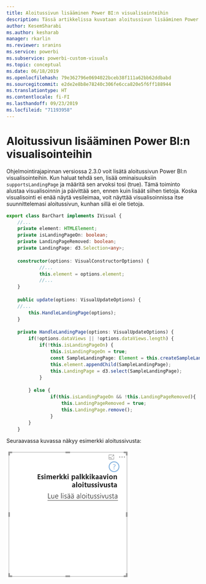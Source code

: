 ```yaml
---
title: Aloitussivun lisääminen Power BI:n visualisointeihin
description: Tässä artikkelissa kuvataan aloitussivun lisääminen Power BI:n visualisointeihin.
author: KesemSharabi
ms.author: kesharab
manager: rkarlin
ms.reviewer: sranins
ms.service: powerbi
ms.subservice: powerbi-custom-visuals
ms.topic: conceptual
ms.date: 06/18/2019
ms.openlocfilehash: 79e362796e0694022bceb38f111a62bb62ddbabd
ms.sourcegitcommit: e2de2e8b8e78240c306fe6cca820e5f6ff188944
ms.translationtype: HT
ms.contentlocale: fi-FI
ms.lasthandoff: 09/23/2019
ms.locfileid: "71193958"
---
```

# <a name="add-a-landing-page-to-your-power-bi-visuals"></a>Aloitussivun lisääminen Power BI:n visualisointeihin

Ohjelmointirajapinnan versiossa 2.3.0 voit lisätä aloitussivun Power BI:n visualisointeihin. Kun haluat tehdä sen, lisää ominaisuuksiin `supportsLandingPage` ja määritä sen arvoksi tosi (true). Tämä toiminto alustaa visualisoinnin ja päivittää sen, ennen kuin lisäät siihen tietoja. Koska visualisointi ei enää näytä vesileimaa, voit näyttää visualisoinnissa itse suunnittelemasi aloitussivun, kunhan sillä ei ole tietoja.

```typescript
export class BarChart implements IVisual {
    //...
    private element: HTMLElement;
    private isLandingPageOn: boolean;
    private LandingPageRemoved: boolean;
    private LandingPage: d3.Selection<any>;

    constructor(options: VisualConstructorOptions) {
            //...
            this.element = options.element;
            //...
    }

    public update(options: VisualUpdateOptions) {
    //...
        this.HandleLandingPage(options);
    }

    private HandleLandingPage(options: VisualUpdateOptions) {
        if(!options.dataViews || !options.dataViews.length) {
            if(!this.isLandingPageOn) {
                this.isLandingPageOn = true;
                const SampleLandingPage: Element = this.createSampleLandingPage(); //create a landing page
                this.element.appendChild(SampleLandingPage);
                this.LandingPage = d3.select(SampleLandingPage);
            }

        } else {
                if(this.isLandingPageOn && !this.LandingPageRemoved){
                    this.LandingPageRemoved = true;
                    this.LandingPage.remove();
                }
        }
    }
```

Seuraavassa kuvassa näkyy esimerkki aloitussivusta:

![näyttökuva aloitussivusta](./media/landing-page.png)
